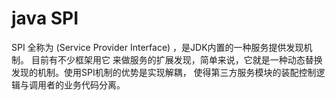 # java SPI

SPI 全称为 (Service Provider Interface) ，是JDK内置的一种服务提供发现机制。 目前有不少框架用它
来做服务的扩展发现，简单来说，它就是一种动态替换发现的机制。使用SPI机制的优势是实现解耦，
使得第三方服务模块的装配控制逻辑与调用者的业务代码分离。